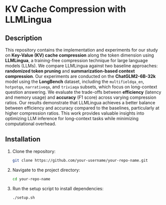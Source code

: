 # KV Cache Compression with LLMLingua

## Description
This repository contains the implementation and experiments for our study on **Key-Value (KV) cache compression** along the token dimension using **LLMLingua**, a training-free compression technique for large language models (LLMs). We compare LLMLingua against two baseline approaches: **randomized token pruning** and **summarization-based context compression**. Our experiments are conducted on the **ChatGLM2-6B-32k** model using the **LongBench** dataset, including the `multifieldqa_en`, `hotpotqa`, `narrativeqa`, and `triviaqa` subsets, which focus on long-context question answering. We evaluate the trade-offs between **efficiency** (latency and memory usage) and **accuracy** (F1 score) across varying compression ratios. Our results demonstrate that LLMLingua achieves a better balance between efficiency and accuracy compared to the baselines, particularly at higher compression ratios. This work provides valuable insights into optimizing LLM inference for long-context tasks while minimizing computational overhead.

## Installation
1. Clone the repository:
   ```bash
   git clone https://github.com/your-username/your-repo-name.git
   ```

2. Navigate to the project directory:
   ```bash
   cd your-repo-name
   ```

3. Run the setup script to install dependencies:
   ```bash
   ./setup.sh
   ```
